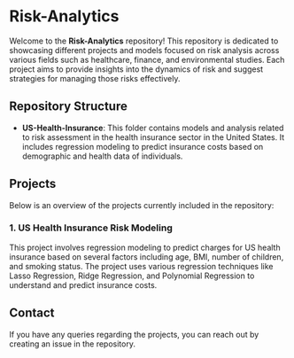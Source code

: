 
# Risk-Analytics

Welcome to the **Risk-Analytics** repository! This repository is dedicated to showcasing different projects and models focused on risk analysis across various fields such as healthcare, finance, and environmental studies. 
Each project aims to provide insights into the dynamics of risk and suggest strategies for managing those risks effectively.

## Repository Structure

- **US-Health-Insurance**: This folder contains models and analysis related to risk assessment in the health insurance sector in the United States. It includes regression modeling to predict insurance costs based on demographic and health data of individuals.

## Projects

Below is an overview of the projects currently included in the repository:

### 1. US Health Insurance Risk Modeling
This project involves regression modeling to predict charges for US health insurance based on several factors including age, BMI, number of children, and smoking status. The project uses various regression techniques like Lasso Regression, Ridge Regression, and Polynomial Regression to understand and predict insurance costs.

## Contact

If you have any queries regarding the projects, you can reach out by creating an issue in the repository.
